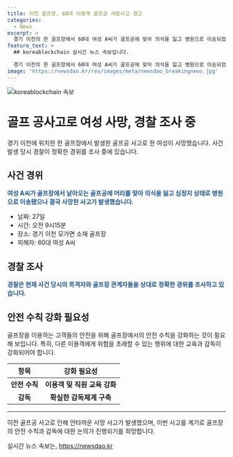 ```yaml
---
title: 이천 골프장, 60대 이용객 골프공 사망사고 경고
categories:
  - News
excerpt: >
  경기 이천의 한 골프장에서 60대 여성 A씨가 골프공에 맞아 의식을 잃고 병원으로 이송되었으나 결국 사망했다. 경찰은 사고 경위를 조사 중이며, 사건에 대한 목격자들과 골프장 관계자들을 상대로 조사하고 있다.
feature_text: >
  ## koreablockchain 실시간 뉴스 속보입니다.

  경기 이천의 한 골프장에서 60대 여성 A씨가 골프공에 맞아 의식을 잃고 병원으로 이송되었으나 결국 사망했다. 경찰은 사고 경위를 조사 중이며, 사건에 대한 목격자들과 골프장 관계자들을 상대로 조사하고 있다.
image: 'https://newsdao.kr/res/images/meta/newsdao_breakingnews.jpg'
---
```


<p><img src="https://newsdao.kr/res/images/meta/newsdao_breakingnews.jpg" alt="koreablockchain 속보" /></p>

<h1>골프 공사고로 여성 사망, 경찰 조사 중</h1>

<p data-ke-size="size16">경기 이천에 위치한 한 골프장에서 발생한 골프공 사고로 한 여성이 사망했습니다. 사건 발생 당시 경찰이 정확한 경위를 조사 중에 있습니다.</p>

<h2 data-ke-size="size26">사건 경위</h2>

<p><b><span style="color: #1a5490;">여성 A씨가 골프장에서 날아오는 골프공에 머리를 맞아 의식을 잃고 심정지 상태로 병원으로 이송됐으나 결국 사망한 사고가 발생했습니다.</span></b></p>

<ul>
<li>날짜: 27일</li>
<li>시간: 오전 9시15분</li>
<li>장소: 경기 이천 모가면 소재 골프장</li>
<li>피해자: 60대 여성 A씨</li>
</ul>

<h2 data-ke-size="size26">경찰 조사</h2>

<p><b><span style="color: #1a5490;">경찰은 현재 사건 당시의 목격자와 골프장 관계자들을 상대로 정확한 경위를 조사하고 있습니다.</span></b></p>

<h2 data-ke-size="size26">안전 수칙 강화 필요성</h2>

<p data-ke-size="size16">골프장을 이용하는 고객들의 안전을 위해 골프장에서의 안전 수칙을 강화하는 것이 필요해 보입니다. 특히, 다른 이용객에게 위험을 초래할 수 있는 행위에 대한 교육과 감독이 강화되어야 합니다.</p>

<table>
<thead>
<tr>
<th style="text-align: center;">항목</th>
<th style="text-align: center;">강화 필요성</th>
</tr>
</thead>
<tbody>
<tr>
<td style="text-align: center;"><b>안전 수칙</b></td>
<td style="text-align: center;"><b>이용객 및 직원 교육 강화</b></td>
</tr>
<tr>
<td style="text-align: center;"><b>감독</b></td>
<td style="text-align: center;"><b>확실한 감독체계 구축</b></td>
</tr>
</tbody>
</table>

<hr>

<p data-ke-size="size16">이천 골프공 사고로 인해 안타까운 사망 사고가 발생했으며, 이번 사고를 계기로 골프장의 안전 수칙과 감독에 대한 논의가 진행되기를 희망합니다.</p>
실시간 뉴스 속보는, <a href="https://newsdao.kr" rel="dofollow">https://newsdao.kr</a>


